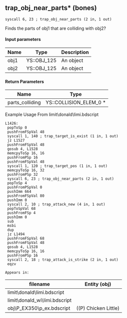 ## trap_obj_near_parts* (bones)

`syscall 6, 23 ; trap_obj_near_parts (2 in, 1 out)`

Finds the parts of obj1 that are colliding with obj2?

#### Input parameters
| Name | Type | Description
|------|------|------------
| obj1   | YS::OBJ_125   | An object
| obj2   | YS::OBJ_125   | An object


#### Return Parameters
| Name | Type
|------|-----
| parts_colliding   | YS::COLLISION_ELEM_0 *   
Example Usage From limit\donald\limi.bdscript
```plaintext
L1426:
 popToSp 0
 pushFromFSpVal 48
 syscall 1, 140 ; trap_target_is_exist (1 in, 1 out)
 jz L1527
 pushFromFSpVal 48
 gosub 4, L1528
 memcpyToSp 16, 16
 pushFromPSp 16
 pushFromFSpVal 48
 syscall 1, 120 ; trap_target_pos (1 in, 1 out)
 memcpyToSp 16, 32
 pushFromPSp 32
 syscall 6, 23 ; trap_obj_near_parts (2 in, 1 out)
 popToSp 4
 pushFromPSpVal 0
 pushImm 664
 pushFromFSpVal 80
 pushImm 0
 syscall 2, 10 ; trap_attack_new (4 in, 1 out)
 popToSpVal 68
 pushFromFSp 4
 pushImm 0
 sub 
 msbi 
 dup 
 jz L1494
 pushFromFSpVal 68
 pushFromFSpVal 48
 gosub 4, L1528
 memcpyToSp 16, 16
 pushFromPSp 16
 syscall 2, 18 ; trap_attack_is_strike (2 in, 1 out)
 eqzv
```





	Appears in:
| filename | Entity (obj)
|----------|-------------
| limit\donald\limi.bdscript       |           
| limit\donald_wi\limi.bdscript       |           
| obj\P_EX350\p_ex.bdscript       | ((P) Chicken Little)          



